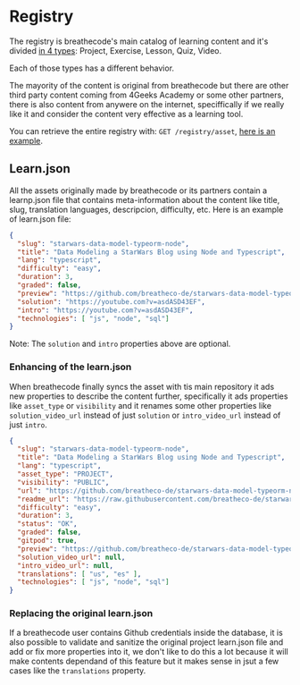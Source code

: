 # Registry

The registry is breathecode's main catalog of learning content and it's divided [in 4 types](https://github.com/breatheco-de/apiv2/blob/master/breathecode/registry/models.py#L34): Project, Exercise, Lesson, Quiz, Video.

Each of those types has a different behavior.

The mayority of the content is original from breathecode but there are other third party content coming from 4Geeks Academy or some other partners, there is also content from anywere on the internet, speciffically if we really like it and consider the content very effective as a learning tool.

You can retrieve the entire registry with: `GET /registry/asset`, [here is an example](https://breathecode.herokuapp.com/v1/registry/asset).

## Learn.json

All the assets originally made by breathecode or its partners contain a learnp.json file that contains meta-information about the content like title, slug, translation languages, descripcion, difficulty, etc. Here is an example of learn.json file:

```json
{
  "slug": "starwars-data-model-typeorm-node",
  "title": "Data Modeling a StarWars Blog using Node and Typescript",
  "lang": "typescript",
  "difficulty": "easy",
  "duration": 3,
  "graded": false,
  "preview": "https://github.com/breatheco-de/starwars-data-model-typeorm-node/blob/master/assets/preview.png?raw=true",
  "solution": "https://youtube.com?v=asdASD43EF",
  "intro": "https://youtube.com?v=asdASD43EF",
  "technologies": [ "js", "node", "sql"]
}
```

Note: The `solution` and `intro` properties above are optional.


### Enhancing of the learn.json

When breathecode finally syncs the asset with tis main repository it ads new properties to describe the content further, specifically it ads properties like `asset_type` or `visibility` and it renames some other properties like `solution_video_url` instead of just `solution` or `intro_video_url` instead of just `intro`.

```json
{
  "slug": "starwars-data-model-typeorm-node",
  "title": "Data Modeling a StarWars Blog using Node and Typescript",
  "lang": "typescript",
  "asset_type": "PROJECT",
  "visibility": "PUBLIC",
  "url": "https://github.com/breatheco-de/starwars-data-model-typeorm-node",
  "readme_url": "https://raw.githubusercontent.com/breatheco-de/starwars-data-model-typeorm-node/master/README.md",
  "difficulty": "easy",
  "duration": 3,
  "status": "OK",
  "graded": false,
  "gitpod": true,
  "preview": "https://github.com/breatheco-de/starwars-data-model-typeorm-node/blob/master/assets/preview.png?raw=true",
  "solution_video_url": null,
  "intro_video_url": null,
  "translations": [ "us", "es" ],
  "technologies": [ "js", "node", "sql"]
}
```

### Replacing the original learn.json

If a breathecode user contains Github credentials inside the database, it is also possible to validate and sanitize the original project learn.json file and add or fix more properties into it, we don't like to do this a lot because it will make contents dependand of this feature but it makes sense in jsut a few cases like the `translations` property.

